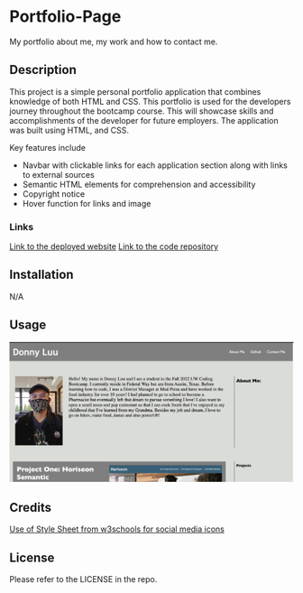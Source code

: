 # Portfolio-Page
My portfolio about me, my work and how to contact me.

## Description

This project is a simple personal portfolio application that combines knowledge of both HTML and CSS. This portfolio is used for the developers journey throughout the bootcamp course. This will showcase skills and accomplishments of the developer for future employers.  The application was built using HTML, and CSS.

Key features include
* Navbar with clickable links for each application section along with links to external sources
* Semantic HTML elements for comprehension and accessibility
* Copyright notice
* Hover function for links and image 


### Links

[Link to the deployed website](https://luudonny.github.io/My-Portfolio-Page/)
[Link to the code repository](https://github.com/luudonny/My-Portfolio-Page)


## Installation

N/A

## Usage

![screenshot of application about me page](./assets/images/Portfolio.png)

## Credits
[Use of Style Sheet from w3schools for social media icons](https://www.w3schools.com/howto/howto_css_social_media_buttons.asp)

## License
Please refer to the LICENSE in the repo.


